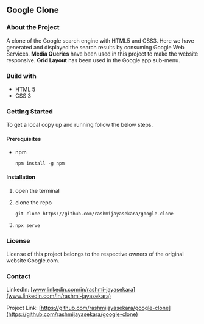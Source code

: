 ## Google Clone 
### About the Project
A clone of the Google search engine with HTML5 and CSS3. Here we have generated and displayed the search results by consuming Google Web Services. <strong>Media Queries</strong> have been used in this project to make the website responsive. <strong> Grid Layout</strong> has been used in the Google app sub-menu.
### Build with
- HTML 5
- CSS 3

### Getting Started
To get a local copy up and running follow the below steps.


#### Prerequisites
- npm 

    `npm install -g npm`

#### Installation
1. open the terminal
2. clone the repo

    `git clone https://github.com/rashmijayasekara/google-clone`

3. 
    `npx serve`
### License
License of this project belongs to the respective owners of the original website Google.com.

### Contact

LinkedIn: [www.linkedin.com/in/rashmi-jayasekara](www.linkedin.com/in/rashmi-jayasekara)

Project Link: [https://github.com/rashmijayasekara/google-clone](https://github.com/rashmijayasekara/google-clone)
